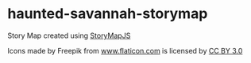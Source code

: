 haunted-savannah-storymap
=========================
Story Map created using <a href="http://storymap.knightlab.com/" title="StoryMapJS">StoryMapJS</a>

Icons made by Freepik from <a href="http://www.flaticon.com" title="Flaticon">www.flaticon.com</a> is licensed by <a href="http://creativecommons.org/licenses/by/3.0/" title="Creative Commons BY 3.0">CC BY 3.0</a></div>
